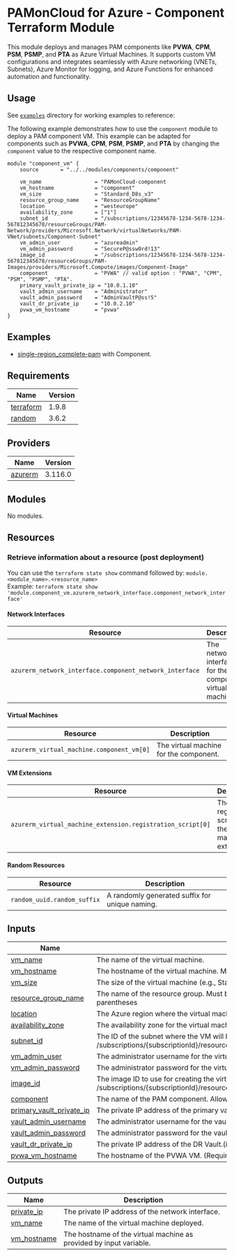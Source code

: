 # PAMonCloud for Azure - Component Terraform Module

This module deploys and manages PAM components like **PVWA**, **CPM**, **PSM**, **PSMP**, and **PTA** as Azure Virtual Machines. It supports custom VM configurations and integrates seamlessly with Azure networking (VNETs, Subnets), Azure Monitor for logging, and Azure Functions for enhanced automation and functionality.

## Usage

See [`examples`](https://github.com/cyberark/PAMonCloud-terraform/tree/master/examples/azure) directory for working examples to reference:

The following example demonstrates how to use the `component` module to deploy a PAM component VM. This example can be adapted for components such as **PVWA**, **CPM**, **PSM**, **PSMP**, and **PTA** by changing the `component` value to the respective component name.

```hcl
module "component_vm" {
    source       = "../../modules/components/component"

    vm_name                 = "PAMonCloud-component
    vm_hostname             = "component"
    vm_size                 = "Standard_D8s_v3"
    resource_group_name     = "ResourceGroupName"
    location                = "westeurope"
    availability_zone       = ["1"]
    subnet_id               = "/subscriptions/12345678-1234-5678-1234-567812345678/resourceGroups/PAM-Network/providers/Microsoft.Network/virtualNetworks/PAM-VNet/subnets/Component-Subnet"
    vm_admin_user           = "azureadmin"
    vm_admin_password       = "SecureP@ssw0rd!13"
    image_id                = "/subscriptions/12345678-1234-5678-1234-567812345678/resourceGroups/PAM-Images/providers/Microsoft.Compute/images/Component-Image"
    component               = "PVWA" // valid option : "PVWA", "CPM", "PSM", "PSMP", "PTA".
    primary_vault_private_ip = "10.0.1.10"
    vault_admin_username    = "Administrator"
    vault_admin_password    = "AdminVaultP@ss!5"
    vault_dr_private_ip     = "10.0.2.10"
    pvwa_vm_hostname        = "pvwa"
}
```

## Examples

- [single-region_complete-pam](https://github.com/cyberark/PAMonCloud-terraform/tree/master/examples/azure/single-region_complete-pam) with Component.

<!-- BEGIN_TF_DOCS -->
## Requirements

| Name | Version |
|------|---------|
| <a name="requirement_terraform"></a> [terraform](#requirement\_terraform) | 1.9.8 |
| <a name="requirement_random"></a> [random](#requirement\_random) | 3.6.2 |

## Providers

| Name | Version |
|------|---------|
| <a name="provider_azurerm"></a> [azurerm](#provider\_azurerm) | 3.116.0 |

## Modules

No modules.

## Resources

### Retrieve information about a resource (post deployment)
You can use the `terraform state show` command followed by: `module.<module_name>.<resource_name>`  
Example: `terraform state show 'module.component_vm.azurerm_network_interface.component_network_interface'`  

#### **Network Interfaces**
| Resource                                                | Description                                              |
|---------------------------------------------------------|----------------------------------------------------------|
| `azurerm_network_interface.component_network_interface` | The network interface for the component virtual machine. |

#### **Virtual Machines**
| Resource                                          | Description                                    |
|---------------------------------------------------|------------------------------------------------|
| `azurerm_virtual_machine.component_vm[0]` | The virtual machine for the component. |

#### **VM Extensions**
| Resource                                                           | Description                                                        |
|--------------------------------------------------------------------|--------------------------------------------------------------------|
| `azurerm_virtual_machine_extension.registration_script[0]` | The registration script for the virtual machine extension. |

#### **Random Resources**
| Resource                     | Description                                    |
|------------------------------|------------------------------------------------|
| `random_uuid.random_suffix`  | A randomly generated suffix for unique naming. |

## Inputs

| Name | Description | Type | Default | Required |
|------|-------------|------|---------|:--------:|
| <a name="input_vm_name"></a> [vm\_name](#input\_vm\_name) | The name of the virtual machine. | `string` | `null` | yes |
| <a name="input_vm_hostname"></a> [vm\_hostname](#input\_vm\_hostname) | The hostname of the virtual machine. Must be 3 to 15 characters long, contain at least one letter, and must not start or end with a hyphen.  | `string` | `null` | yes |
| <a name="input_vm_size"></a> [vm\_size](#input\_vm\_size) | The size of the virtual machine (e.g., Standard_D8s_v3). | `string` | `null` | yes |
| <a name="input_resource_group_name"></a> [resource\_group\_name](#input\_resource\_group\_name) | The name of the resource group. Must be between 1 and 90 characters long, start with a letter and contain only alphanumeric characters, underscores, hyphens or parentheses | `string` | `null` | yes |
| <a name="input_location"></a> [location](#input\_location) | The Azure region where the virtual machine will be deployed , lowercase letters only. | `string` | `null` | yes |
| <a name="input_availability_zone"></a> [availability\_zone](#input\_availability\_zone) | The availability zone for the virtual machine. | `list(string)` | `null` | yes |
| <a name="input_subnet_id"></a> [subnet\_id](#input\_subnet\_id) | The ID of the subnet where the VM will be deployed. In the following format : /subscriptions/{subscriptionId}/resourceGroups/{resourceGroupName}/providers/Microsoft.Network/virtualNetworks/{virtualNetworkName}/subnets/{subnetName} | `string` | `null` | yes |
| <a name="input_vm_admin_user"></a> [vm\_admin\_user](#input\_vm\_admin\_user) | The administrator username for the virtual machine. | `string` | `null` | yes |
| <a name="input_vm_admin_password"></a> [vm\_admin\_password](#input\_vm\_admin\_password) | The administrator password for the virtual machine. | `string` | `null` | yes |
| <a name="input_image_id"></a> [image\_id](#input\_image\_id) | The image ID to use for creating the virtual machine. In the following format: /subscriptions/{subscriptionId}/resourceGroups/{resourceGroupName}/providers/Microsoft.Compute/images/{imageName} | `string` | `null` | yes |
| <a name="input_component"></a> [component](#input\_component) | The name of the PAM component. Allowed components are: PVWA, CPM, PSM, PSMP, PTA. | `string` | `null` | yes |
| <a name="input_primary_vault_private_ip"></a> [primary\_vault\_private\_ip](#input\_primary\_vault\_private\_ip) | The private IP address of the primary vault. | `string` | `null` | yes |
| <a name="input_vault_admin_username"></a> [vault\_admin\_username](#input\_vault\_admin\_username) | The administrator username for the vault. | `string` | `null` | yes |
| <a name="input_vault_admin_password"></a> [vault\_admin\_password](#input\_vault\_admin\_password) | The administrator password for the vault. | `string` | `null` | yes |
| <a name="input_vault_dr_private_ip"></a> [vault\_dr\_private\_ip](#input\_vault\_dr\_private\_ip) | The private IP address of the DR Vault.(if exists) | `string` | `null` | no |
| <a name="input_pvwa_vm_hostname"></a> [pvwa\_vm\_hostname](#input\_pvwa\_vm\_hostname) | The hostname of the PVWA VM. (Required only when component is PTA) | `string` | `null` | no |

## Outputs

| Name | Description |
|------|-------------|
| <a name="output_private_ip"></a> [private\_ip](#output\_private\_ip) | The private IP address of the network interface. |
| <a name="output_vm_name"></a> [vm\_name](#output\_vm\_name) | The name of the virtual machine deployed. |
| <a name="output_vm_hostname"></a> [vm\_hostname](#output\_vm\_hostname) | The hostname of the virtual machine as provided by input variable. |

<!-- END_TF_DOCS -->